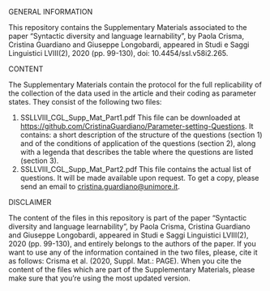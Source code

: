 GENERAL INFORMATION

This repository contains the Supplementary Materials associated to the paper “Syntactic diversity and language learnability”, by Paola Crisma, Cristina Guardiano and Giuseppe Longobardi, appeared in Studi e Saggi Linguistici LVIII(2), 2020 (pp. 99-130), doi: 10.4454/ssl.v58i2.265.


CONTENT

The Supplementary Materials contain the protocol for the full replicability of the collection of the data used in the article and their coding as parameter states. 
They consist of the following two files:
1) SSLLVIII_CGL_Supp_Mat_Part1.pdf 
This file can be downloaded at https://github.com/CristinaGuardiano/Parameter-setting-Questions. It contains: a short description of the structure of the questions (section 1) and of the conditions of application of the questions (section 2), along with a legenda that describes the table where the questions are listed (section 3). 
2) SSLLVIII_CGL_Supp_Mat_Part2.pdf
This file contains the actual list of questions. It will be made available upon request. To get a copy, please send an email to cristina.guardiano@unimore.it.


DISCLAIMER

The content of the files in this repository is part of the paper “Syntactic diversity and language learnability”, by Paola Crisma, Cristina Guardiano and Giuseppe Longobardi, appeared in Studi e Saggi Linguistici LVIII(2), 2020 (pp. 99-130), and entirely belongs to the authors of the paper. If you want to use any of the information contained in the two files, please, cite it as follows: Crisma et al. (2020, Suppl. Mat.: PAGE). When you cite the content of the files which are part of the Supplementary Materials, please make sure that you’re using the most updated version.
